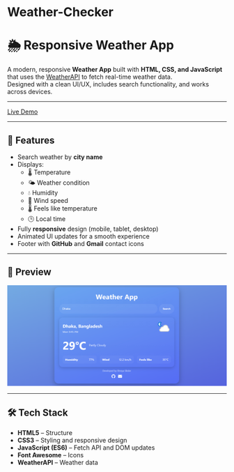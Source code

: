 # Weather-Checker

# 🌦 Responsive Weather App

A modern, responsive **Weather App** built with **HTML, CSS, and JavaScript** that uses the [WeatherAPI](https://www.weatherapi.com/) to fetch real-time weather data.  
Designed with a clean UI/UX, includes search functionality, and works across devices.

---
[Live Demo](https://shreya-sikder.github.io/Weather-Checker/)

---
## 🚀 Features
- Search weather by **city name**
- Displays:
  - 🌡 Temperature
  - 🌤 Weather condition
  - 💧 Humidity
  - 💨 Wind speed
  - 🌡 Feels like temperature
  - 🕒 Local time
- Fully **responsive** design (mobile, tablet, desktop)
- Animated UI updates for a smooth experience
- Footer with **GitHub** and **Gmail** contact icons

---

## 📸 Preview
![Weather App Screenshot](weather.PNG)

---

## 🛠️ Tech Stack
- **HTML5** – Structure
- **CSS3** – Styling and responsive design
- **JavaScript (ES6)** – Fetch API and DOM updates
- **Font Awesome** – Icons
- **WeatherAPI** – Weather data

